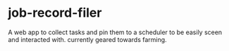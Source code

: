 # job-record-filer
A web app to collect tasks and pin them to a scheduler to be easily sceen and interacted with. currently geared towards farming.
